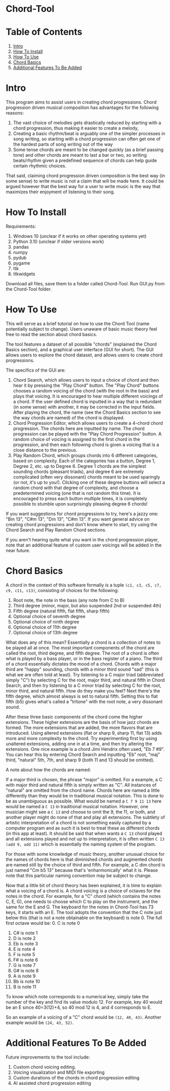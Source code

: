 ﻿# Chord-Tool
 
# Table of Contents
1. [Intro](#section1)
2. [How To Install](#section2)
3. [How To Use](#section3)
4. [Chord Basics](#section4)
5. [Additional Features To Be Added](#section5)

# Intro

This program aims to assist users in creating chord progressions. Chord progression driven musical composition has advantages for the following reasons:
1. The vast choice of melodies gets drastically reduced by starting with a chord progression, thus making it easier to create a melody,
2. Creating a basic rhythm/beat is arguably one of the simpler processes in song writing, so starting with a chord progression can often get one of the hardest parts of song writing out of the way
3. Some tense chords are meant to be changed quickly (as a brief passing tone) and other chords are meant to last a bar or two, so writing beats/rhythm given a predefined sequence of chords can help guide certain rhythmic choices.

That said, claiming chord progression driven composition is the best way (in some sense) to write music is not a claim that will be made here. It could be argued however that the best way for a user to write music is the way that maximizes their enjoyment of listening to their song.

# How To Install
Requirements: 
1. Windows 10 (unclear if it works on other operating systems yet)
2. Python 3.10 (unclear if older versions work)
3. pandas
4. numpy
5. pydub
6. pygame
7. ttk
8. ttkwidgets

Download all files, save them to a folder called Chord-Tool. Run GUI.py from the Chord-Tool folder.


# How To Use
This will serve as a brief tutorial on how to use the Chord Tool (name potentially subject to change). Users unaware of basic music theory feel free to read the section about chord basics.

The tool features a dataset of all possible "chords" (explained the Chord Basics section), and a graphical user interface (GUI for short). The GUI allows users to explore the chord dataset, and allows users to create chord progressions.

The specifics of the GUI are:
1. Chord Search, which allows users to input a choice of chord and then hear it by pressing the "Play Chord" button. The "Play Chord" buttons chooses a random voicing of the chord (with the root in the bass) and plays that voicing. It is encouraged to hear multiple different voicings of a chord. If the user defined chord is inputted in a way that is redundant (in some sense) with another, it may be corrected in the input fields. After playing the chord, the name (see the Chord Basics section to see the way chords are named) of the chord is displayed.
2. Chord Progression Editor, which allows users to create a 4-chord chord progression. The chords here are inputted by name. The chord progression can be played with the "Play Chord Progression" button. A random choice of voicing is assigned to the first chord in the progression, and then each following chord is given a voicing that is a close distance to the previous.
3. Play Random Chord, which groups chords into 6 different categories, based on complexity. Each of the categories has a button, Degree 1, Degree 2, etc. up to Degree 6. Degree 1 chords are the simplest sounding chords (pleasant triads), and degree 6 are extremely complicated (often very dissonant) chords meant to be used sparingly (or not, it's up to you!). Clicking one of these degree buttons will select a random chord with that degree of complexity, and choose a predetermined voicing (one that is not random this time). It is encouraged to press each button multiple times, it is completely possible to stumble upon surprisingly pleasing degree 6 chords!

If you want suggestions for chord progressions to try, here's a jazzy one: "Bm 13", "C#m 13", "Dm 13", "C#m 13".
If you want general advice on creating chord progressions and don't know where to start, try using the Chord Search and Play Random Chord sections.

If you aren't hearing quite what you want in the chord progression player, note that an additional feature of custom user voicings will be added in the near future.

# Chord Basics
A chord in the context of this software formally is a tuple `(c1, c3, c5, c7, c9, c11, c13)`, consisting of choices for the following:
1. Root note, the note in the bass (any note from C to B)
2. Third degree (minor, major, but also suspended 2nd or suspended 4th)
3. Fifth degree (natural fifth, flat fifth, sharp fifth)
4. Optional choice of seventh degree
5. Optional choice of ninth degree
6. Optional choice of 11th degree
7. Optional choice of 13th degree

What does any of this mean? Essentially a chord is a collection of notes to be played all at once. The most important components of the chord are called the root, third degree, and fifth degree. The root of a chord is often what is played by a bass player, or in the bass register of a piano. The third of a chord essentially dictates the mood of a chord. Chords with a major third are "happy" sounding, chords with a minor third sound "sad" (this is what we are often told at least). Try listening to a C major triad (abbreviated simply "C") by selecting C for the root, major third, and natural fifth in Chord Search, and then try listening to a C minor triad by selecting C for the root, minor third, and natural fifth. How do they make you feel?
Next there's the fifth degree, which almost always is set to natural fifth. Setting this to flat fifth (b5) gives what's called a "tritone" with the root note, a very dissonant sound.

After these three basic components of the chord come the higher extensions. These higher extensions are the basis of how jazz chords are formed. The more extensions that are added, the more flavors that are introduced. Using altered extensions (flat or sharp 9, sharp 11, flat 13) adds more and more complexity to the chord. Try experimenting first by using unaltered extensions, adding one in at a time, and then try altering the extensions. One nice example is a chord Jimi Hendrix often used, "Eb 7 #9". You can hear this by entering Chord Search and inputting "Eb" root, "maj" third, "natural" 5th, 7th, and sharp 9 (both 11 and 13 should be omitted).

A note about how the chords are named:

If a major third is chosen, the phrase "major" is omitted. For a example, a C with major third and natural fifth is simply written as "C". All instances of "natural" are omitted from the chord name.
Chords here are named a little differently than they would be in traditional musical notation. This is done to be as unambiguous as possible. What would be named a `C 7 9 11 13` here would be named a `C 13` in traditional musical notation. However, one musician might see a `C 13` and choose to omit the 9, the 11, or both, and another player might do none of that and play all extensions. The subtlety of artistic interpretation of a chord is not something easily captured by a computer program and as such it is best to treat these as different chords (in this app at least). It should be said that when wants a `C 13` chord played and all extensions played and not up to interpretation, it is often written `C 13 (add 9, add 11)` which is essentially the naming system of the program.

For those with some knowledge of music theory, another unusual choice for the names of chords here is that diminished chords and augmented chords are named still by the choice of third and fifth. For example, a C dim chord is just named "Cm b5 13" because that's 'enharmonically' what it is. Please note that this particular naming convention may be subject to change.

Now that a little bit of chord theory has been explained, it is time to explain what a voicing of a chord is. A chord voicing is a choice of octaves for the notes in the chord. For example, for a "C" chord (which contains the notes C, E, G), one needs to choose which C to play on the instrument, and the same for the E and G.
The keyboard for the notes in Chord-Tool has 73 keys, it starts with an E. The tool adopts the convention that the C note just below this (that is not a note obtainable on the keyboard) is note 0. The full first octave would be:
0. C is note 0
1. C# is note 1
2. D is note 2
3. Eb is note 3
4. E is note 4
5. F is note 5
6. F# is note 6
7. G is note 7
8. G# is note 8
9. A is note 9
10. Bb is note 10
11. B is note 11

To know which note corresponds to a numerical key, simply take the number of the key and find its value modulo 12. For example, key 40 would be an E since 40=3(12)+4, so 40 mod 12 is 4, and 4 corresponds to E.

So an example of a voicing of a "C" chord would be `(12, 40, 43)`. Another example would be `(24, 43, 52)`.

# Additional Features To Be Added
Future improvements to the tool include:
1. Custom chord voicing editing.
2. Voicing visualization and MIDI file exporting
3. Custom durations of the chords in chord progression editing
4. AI assisted chord progression editing

